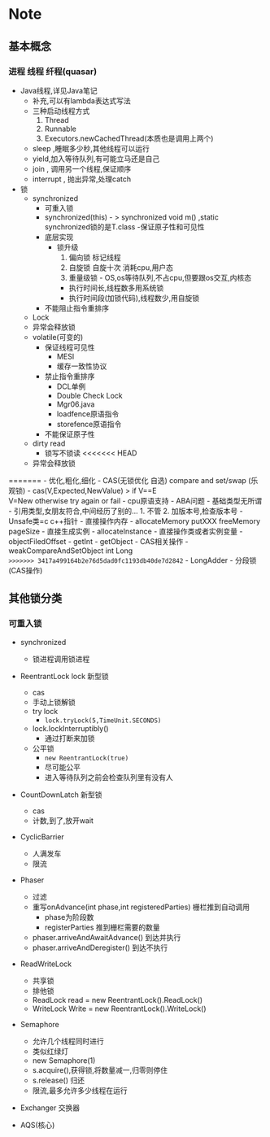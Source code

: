 # Note
## 基本概念
### 进程 线程 纤程(quasar)
- Java线程,详见Java笔记
    - 补充,可以有lambda表达式写法
    - 三种启动线程方式
        1. Thread
        2. Runnable
        3. Executors.newCachedThread(本质也是调用上两个)
    - sleep ,睡眠多少秒,其他线程可以运行
    - yield,加入等待队列,有可能立马还是自己
    - join , 调用另一个线程,保证顺序
    - interrupt , 抛出异常,处理catch
- 锁
    - synchronized 
        - 可重入锁
        - synchronized(this) - > synchronized void m() ,static synchronized锁的是T.class
        -保证原子性和可见性 
        - 底层实现
            - 锁升级
                1. 偏向锁 标记线程
                2. 自旋锁 自旋十次 消耗cpu,用户态
                3. 重量级锁 - OS,os等待队列,不占cpu,但要跟os交互,内核态
                - 执行时间长,线程数多用系统锁
                - 执行时间段(加锁代码),线程数少,用自旋锁
        - 不能阻止指令重排序
    - Lock
    - 异常会释放锁
    - volatile(可变的)
        - 保证线程可见性
            - MESI
            - 缓存一致性协议
        - 禁止指令重排序
            - DCL单例
            - Double Check Lock
            - Mgr06.java 
            - loadfence原语指令
            - storefence原语指令
        - 不能保证原子性
    - dirty read
        - 锁写不锁读
<<<<<<< HEAD
    - 异常会释放锁
    
=======
    - 优化,粗化,细化
    - CAS(无锁优化 自选) compare and set/swap (乐观锁)
        - cas(V,Expected,NewValue)
          > if V==E   
            V=New otherwise try again or fail
        - cpu原语支持
        - ABA问题
            - 基础类型无所谓
            - 引用类型,女朋友符合,中间经历了别的...
           1. 不管
           2. 加版本号,检查版本号
        - Unsafe类=c c++指针
            - 直接操作内存
                - allocateMemory putXXX freeMemory pageSize
            - 直接生成实例
                - allocateInstance
            - 直接操作类或者实例变量
                - objectFiledOffset
                - getInt
                - getObject
            - CAS相关操作
                - weakCompareAndSetObject int Long   
`>>>>>>> 3417a499164b2e76d5dad0fc1193db40de7d2842`
    - LongAdder
         - 分段锁(CAS操作)
## 其他锁分类
### 可重入锁
- synchronized
    - 锁进程调用锁进程
- ReentrantLock lock 新型锁
    - cas
    - 手动上锁解锁
    - try lock
        - `lock.tryLock(5,TimeUnit.SECONDS)` 
    - lock.lockInterruptibly()
        - 通过打断来加锁
    - 公平锁
        - `new ReentrantLock(true)`
        - 尽可能公平
        - 进入等待队列之前会检查队列里有没有人
- CountDownLatch 新型锁
    - cas
    - 计数,到了,放开wait
- CyclicBarrier
    - 人满发车
    - 限流

- Phaser
    - 过滤
    - 重写onAdvance(int phase,int registeredParties) 栅栏推到自动调用
        - phase为阶段数
        - registerParties 推到栅栏需要的数量
    - phaser.arriveAndAwaitAdvance() 到达并执行
    - phaser.arriveAndDeregister() 到达不执行
- ReadWriteLock
    - 共享锁
    - 排他锁
    - ReadLock read = new ReentrantLock().ReadLock()
    - WriteLock Write = new ReentrantLock().WriteLock()
- Semaphore
    - 允许几个线程同时进行
    - 类似红绿灯
    - new Semaphore(1)
    - s.acquire(),获得锁,将数量减一,归零则停住
    - s.release() 归还
    - 限流,最多允许多少线程在运行
- Exchanger 交换器

- AQS(核心)
